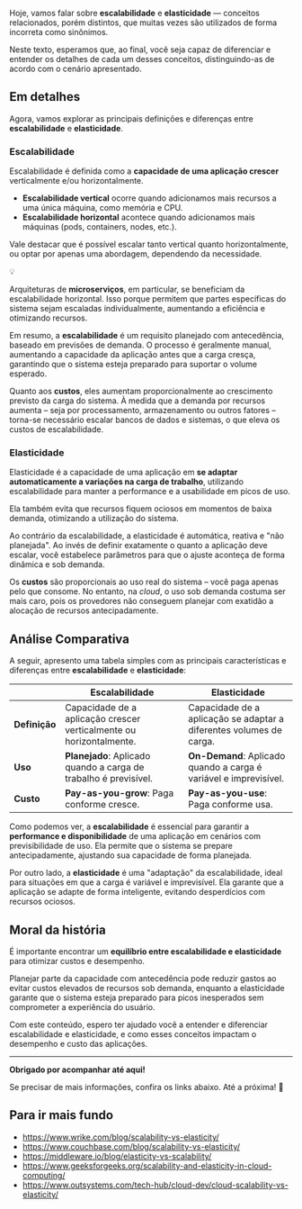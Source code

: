 Hoje, vamos falar sobre **escalabilidade** e **elasticidade** — conceitos relacionados, porém distintos, que muitas vezes são utilizados de forma incorreta como sinônimos.

Neste texto, esperamos que, ao final, você seja capaz de diferenciar e entender os detalhes de cada um desses conceitos, distinguindo-as de acordo com o cenário apresentado.

## Em detalhes

Agora, vamos explorar as principais definições e diferenças entre **escalabilidade** e **elasticidade**.

### Escalabilidade

Escalabilidade é definida como a **capacidade de uma aplicação crescer** verticalmente e/ou horizontalmente.

- **Escalabilidade vertical** ocorre quando adicionamos mais recursos a uma única máquina, como memória e CPU.
- **Escalabilidade horizontal** acontece quando adicionamos mais máquinas (pods, containers, nodes, etc.).

Vale destacar que é possível escalar tanto vertical quanto horizontalmente, ou optar por apenas uma abordagem, dependendo da necessidade.

<aside class="callout">
    <div class="icon">💡</div>
    <div class="content">
        <p>Arquiteturas de <strong>microserviços</strong>, em particular, se beneficiam da escalabilidade horizontal. Isso porque permitem que partes específicas do sistema sejam escaladas individualmente, aumentando a eficiência e otimizando recursos.</p>
    </div>
</aside>

Em resumo, a **escalabilidade** é um requisito planejado com antecedência, baseado em previsões de demanda. O processo é geralmente manual, aumentando a capacidade da aplicação antes que a carga cresça, garantindo que o sistema esteja preparado para suportar o volume esperado.

Quanto aos **custos**, eles aumentam proporcionalmente ao crescimento previsto da carga do sistema. À medida que a demanda por recursos aumenta – seja por processamento, armazenamento ou outros fatores – torna-se necessário escalar bancos de dados e sistemas, o que eleva os custos de escalabilidade.

### Elasticidade

Elasticidade é a capacidade de uma aplicação em **se adaptar automaticamente a variações na carga de trabalho**, utilizando escalabilidade para manter a performance e a usabilidade em picos de uso.

Ela também evita que recursos fiquem ociosos em momentos de baixa demanda, otimizando a utilização do sistema.

Ao contrário da escalabilidade, a elasticidade é automática, reativa e "não planejada". Ao invés de definir exatamente o quanto a aplicação deve escalar, você estabelece parâmetros para que o ajuste aconteça de forma dinâmica e sob demanda.

Os **custos** são proporcionais ao uso real do sistema – você paga apenas pelo que consome. No entanto, na _cloud_, o uso sob demanda costuma ser mais caro, pois os provedores não conseguem planejar com exatidão a alocação de recursos antecipadamente.

## Análise Comparativa

A seguir, apresento uma tabela simples com as principais características e diferenças entre **escalabilidade** e **elasticidade**:

|               | Escalabilidade                                                        | Elasticidade                                                        |
| ------------- | --------------------------------------------------------------------- | ------------------------------------------------------------------- |
| **Definição** | Capacidade de a aplicação crescer verticalmente ou horizontalmente.   | Capacidade de a aplicação se adaptar a diferentes volumes de carga. |
| **Uso**       | **Planejado**: Aplicado quando a carga de trabalho é previsível.      | **On-Demand**: Aplicado quando a carga é variável e imprevisível.   |
| **Custo**     | **Pay-as-you-grow**: Paga conforme cresce.                            | **Pay-as-you-use**: Paga conforme usa.                              |

Como podemos ver, a **escalabilidade** é essencial para garantir a **performance e disponibilidade** de uma aplicação em cenários com previsibilidade de uso. Ela permite que o sistema se prepare antecipadamente, ajustando sua capacidade de forma planejada.

Por outro lado, a **elasticidade** é uma "adaptação" da escalabilidade, ideal para situações em que a carga é variável e imprevisível. Ela garante que a aplicação se adapte de forma inteligente, evitando desperdícios com recursos ociosos.

## Moral da história

É importante encontrar um **equilíbrio entre escalabilidade e elasticidade** para otimizar custos e desempenho. 

Planejar parte da capacidade com antecedência pode reduzir gastos ao evitar custos elevados de recursos sob demanda, enquanto a elasticidade garante que o sistema esteja preparado para picos inesperados sem comprometer a experiência do usuário.

Com este conteúdo, espero ter ajudado você a entender e diferenciar escalabilidade e elasticidade, e como esses conceitos impactam o desempenho e custo das aplicações. 

---

**Obrigado por acompanhar até aqui!** 

Se precisar de mais informações, confira os links abaixo. Até a próxima! 👋

## Para ir mais fundo

- <https://www.wrike.com/blog/scalability-vs-elasticity/>
- <https://www.couchbase.com/blog/scalability-vs-elasticity/>
- <https://middleware.io/blog/elasticity-vs-scalability/>
- <https://www.geeksforgeeks.org/scalability-and-elasticity-in-cloud-computing/>
- <https://www.outsystems.com/tech-hub/cloud-dev/cloud-scalability-vs-elasticity/>